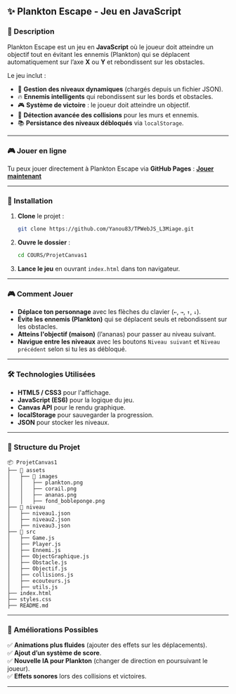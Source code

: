 ## ✨ Plankton Escape - Jeu en JavaScript

### 📀 Description
Plankton Escape est un jeu en **JavaScript** où le joueur doit atteindre un objectif tout en évitant les ennemis (Plankton) qui se déplacent automatiquement sur l’axe **X** ou **Y** et rebondissent sur les obstacles.

Le jeu inclut :
- 📝 **Gestion des niveaux dynamiques** (chargés depuis un fichier JSON).
- 🔥 **Ennemis intelligents** qui rebondissent sur les bords et obstacles.
- 🎮 **Système de victoire** : le joueur doit atteindre un objectif.
- 🧐 **Détection avancée des collisions** pour les murs et ennemis.
- 📚 **Persistance des niveaux débloqués** via `localStorage`.

---

### 🎮 Jouer en ligne
Tu peux jouer directement à Plankton Escape via **GitHub Pages** :
[**Jouer maintenant**](https://yanou83.github.io/TPWebJS_L3Miage/COURS/ProjetCanvas1/)

---

### 🚀 Installation
1. **Clone** le projet :
   ```bash
   git clone https://github.com/Yanou83/TPWebJS_L3Miage.git
   ```
2. **Ouvre le dossier** :
   ```bash
   cd COURS/ProjetCanvas1
   ```
3. **Lance le jeu** en ouvrant `index.html` dans ton navigateur.

---

### 🎮 Comment Jouer
- **Déplace ton personnage** avec les flèches du clavier (`←`, `→`, `↑`, `↓`).
- **Évite les ennemis (Plankton)** qui se déplacent seuls et rebondissent sur les obstacles.
- **Atteins l'objectif (maison)** (l’ananas) pour passer au niveau suivant.
- **Navigue entre les niveaux** avec les boutons `Niveau suivant` et `Niveau précédent` selon si tu les as débloqué.

---

### 🛠️ Technologies Utilisées
- **HTML5 / CSS3** pour l'affichage.
- **JavaScript (ES6)** pour la logique du jeu.
- **Canvas API** pour le rendu graphique.
- **localStorage** pour sauvegarder la progression.
- **JSON** pour stocker les niveaux.

---

### 📂 Structure du Projet
```
📦 ProjetCanvas1
├── 📎 assets
│   ├── 📎 images
│   │   ├── plankton.png
│   │   ├── corail.png
│   │   ├── ananas.png
│   │   ├── fond_bobleponge.png
├── 📎 niveau
│   ├── niveau1.json
│   ├── niveau2.json
│   ├── niveau3.json
├── 📎 src
│   ├── Game.js
│   ├── Player.js
│   ├── Ennemi.js
│   ├── ObjectGraphique.js
│   ├── Obstacle.js
│   ├── Objectif.js
│   ├── collisions.js
│   ├── ecouteurs.js
│   ├── utils.js
├── index.html
├── styles.css
├── README.md
```

---

### 🌟 Améliorations Possibles
✅ **Animations plus fluides** (ajouter des effets sur les déplacements).  
✅ **Ajout d’un système de score**.  
✅ **Nouvelle IA pour Plankton** (changer de direction en poursuivant le joueur).  
✅ **Effets sonores** lors des collisions et victoires.  

---
